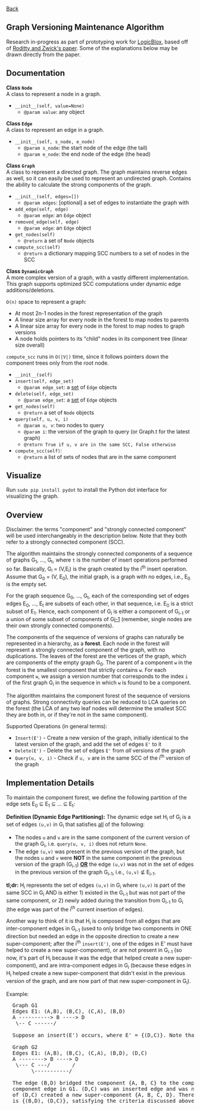 [Back](../README.md)

Graph Versioning Maintenance Algorithm
----
Research in-progress as part of prototyping work for [LogicBlox](http://www.logicblox.com), based off of [Roditty and Zwick's paper](http://dl.acm.org/citation.cfm?id=1007387&dl=ACM&coll=DL&CFID=446154922&CFTOKEN=78521305). Some of the explanations below may be drawn directly from the paper.

Documentation
---
__Class `Node`__<br>
A class to represent a node in a graph.
* `__init__(self, value=None)`
  * `@param value`: any object

__Class `Edge`__<br>
A class to represent an edge in a graph.
* `__init__(self, s_node, e_node)`
  * `@param s_node`: the start node of the edge (the tail)
  * `@param e_node`: the end node of the edge (the head)

__Class `Graph`__<br>
A class to represent a directed graph. The graph maintains reverse edges as well, so it can easily be used to represent an undirected graph. Contains the ability to calculate the strong components of the graph.
* `__init__(self, edges=[])`
  * `@param edges`: [optional] a set of edges to instantiate the graph with
* `add_edge(self, edge)`
  * `@param edge`: an `Edge` object
* `removed_edge(self, edge)`
  * `@param edge`: an `Edge` object
* `get_nodes(self)`
  * `@return` a set of `Node` objects
* `compute_scc(self)`
  * `@return` a dictionary mapping SCC numbers to a set of nodes in the SCC

__Class `DynamicGraph`__<br>
A more complex version of a graph, with a vastly different implementation. This graph supports optimized SCC computations under dynamic edge additions/deletions.

`O(n)` space to represent a graph:
  * At most 2n-1 nodes in the forest representation of the graph
  * A linear size array for every node in the forest to map nodes to parents
  * A linear size array for every node in the forest to map nodes to graph versions
  * A node holds pointers to its "child" nodes in its component tree (linear size overall)

`compute_scc` runs in `O(|V|)` time, since it follows pointers down the component trees only from the root node.

* `__init__(self)`
* `insert(self, edge_set)`
  * `@param edge_set`: a <u>set</u> of `Edge` objects
* `delete(self, edge_set)`
  * `@param edge_set`: a <u>set</u> of `Edge` objects
* `get_nodes(self)`
  * `@return` a set of `Node` objects
* `query(self, u, v, i)`
  * `@param u, v`: two nodes to query
  * `@param i`: the version of the graph to query (or Graph.t for the latest graph)
  * `@return True if u, v are in the same SCC, False otherwise`
* `compute_scc(self)`:
  * `@return` a list of sets of nodes that are in the same component

Visualize
---
Run `sudo pip install pydot` to install the Python dot interface for visualizing the graph. 

Overview
---
Disclaimer: the terms "component" and "strongly connected component" will be used interchangeably in the description below. Note that they both refer to a strongly connected component (SCC).

The algorithm maintains the strongly connected components of a sequence of graphs G<sub>1</sub>, ..., G<sub>t</sub>, where `t` is the number of insert operations performed so far. Basically, G<sub>i</sub> = (V,E<sub>i</sub>) is the graph created by the i<sup>th</sup> insert operation. Assume that G<sub>0</sub> = (V, E<sub>0</sub>), the initial graph, is a graph with no edges, i.e., E<sub>0</sub> is the empty set.

For the graph sequence G<sub>0</sub>, ..., G<sub>t</sub>, each of the corresponding set of edges edges E<sub>0</sub>, ..., E<sub>t</sub> are subsets of each other, in that sequence, i.e. E<sub>0</sub> is a strict subset of E<sub>1</sub>. Hence, each component of G<sub>i</sub> is either a component of G<sub>i-1</sub> or a union of some subset of components of G<u>i-1</u> (remember, single nodes are their own strongly connected components). 

The components of the sequence of versions of graphs can naturally be represented in a hierarchy, as a <b>forest</b>. Each node in the forest will represent a strongly connected component of the graph, with no duplications. The leaves of the forest are the vertices of the graph, which are components of the empty graph G<sub>0</sub>. The parent of a component `w` in the forest is the smallest component that strictly contains `w`. For each component `w`, we assign a version number that corresponds to the index `i` of the first graph G<sub>i</sub> in the sequence in which `w` is found to be a component.

The algorithm maintains the component forest of the sequence of versions of graphs. Strong connectivity queries can be reduced to LCA queries on the forest (the LCA of any two leaf nodes will determine the smallest SCC they are both in, or if they're not in the same component).


Supported Operations (in general terms):

* `Insert(E')` - Create a new version of the graph, initially identical to the latest version of the graph, and add the set of edges `E'` to it
* `Delete(E')` - Delete the set of edges `E'` from <i>all</i> versions of the graph
* `Query(u, v, i)` - Check if `u, v` are in the same SCC of the i<sup>th</sup> version of the graph

Implementation Details
---
To maintain the component forest, we define the following partition of the edge sets E<sub>0</sub> &sube; E<sub>1</sub> &sube; ... &sube; E<sub>t</sub>:

<b>Definition (Dynamic Edge Partitioning):</b> The dynamic edge set H<sub>i</sub> of G<sub>i</sub> is a set of edges `(u,v)` in G<sub>i</sub> that satisfies <u>all</u> of the following:
* The nodes `u` and `v` are in the same component of the current version of the graph G<sub>i</sub>, i.e. `query(u, v, i)` does not return `None`.
* The edge `(u,v)` was present in the previous version of the graph, but the nodes `u` and `v` were <b>NOT</b> in the same component in the previous version of the graph (G<sub>i-1</sub>) <b><u>OR</u></b> the edge `(u,v)` was not in the set of edges in the previous version of the graph G<sub>i-1</sub>, i.e., `(u,v)` &nsube; E<sub>i-1</sub>.

<b>tl;dr:</b> H<sub>i</sub> represents the set of edges `(u,v)` in G<sub>i</sub> where `(u,v)` is part of the same SCC in G<sub>i</sub> AND is either 1) existed in the G<sub>i-1</sub> but was not part of the same component, or 2) newly added during the transition from G<sub>i-1</sub> to G<sub>i</sub> (the edge was part of the i<sup>th</sup> current insertion of edges).

Another way to think of it is that H<sub>i</sub> is composed from all edges that are inter-component edges in G<sub>i-1</sub> (used to only bridge two components in ONE direction but needed an edge in the opposite direction to create a new super-component; after the i<sup>th</sup> `insert(E')`, one of the edges in E' must have helped to create a new super-component), or are not present in G<sub>i-1</sub> (so now, it's part of H<sub>i</sub> because it was the edge that helped create a new super-component), and are intra-component edges in G<sub>i</sub> (because these edges in H<sub>i</sub> helped create a new super-component that didn't exist in the previous version of the graph, and are now part of that new super-component in G<sub>i</sub>). 

Example:
<pre>
  Graph G1
  Edges E1: (A,B), (B,C), (C,A), (B,D)
  A ----------> B ----> D
   \-- C ------/

  Suppose an insert(E') occurs, where E' = {(D,C)}. Note that all edges are directed.

  Graph G2
  Edges E1: (A,B), (B,C), (C,A), (B,D), (D,C)
  A --------> B ----> D
   \--- C ---/       /
        \-----------/

  The edge (B,D) bridged the component {A, B, C} to the component {D} and was an inter-
  component edge in G1. (D,C) was an inserted edge and was not present in G1. The insertion
  of (D,C) created a new super-component {A, B, C, D}. Therefore, the dynamic edge set H2 
  is {(B,D), (D,C)}, satisfying the criteria discussed above.
</pre>
